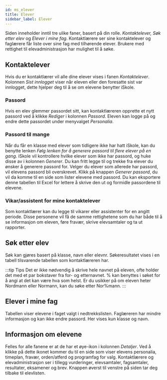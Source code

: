 ```yaml
---
id: ms_elever
title: Elever
sidebar_label: Elever
---
```


Siden inneholder inntil tre ulike faner, basert på din rolle. _Kontaktelever, Søk etter elev_ og _Elever i mine fag_. Kontaktlærere ser sine kontaktelever og faglærere får liste over sine fag med tilhørende elever. Brukere med rettighet til elevadministrasjon har mulighet til å søke.

## Kontaktelever
Hvis du er kontaktlærer vil alle dine elever vises i fanen _Kontaktelever_. Kolonnen _Sist innlogget_ viser når eleven eller den foresatte sist var innlogget, dette hjelper deg til å se om elevene benytter iSkole.

### Passord
Hvis en elev glemmer passordet sitt, kan kontaktlæreren opprette et nytt passord ved å klikke _Rediger_ i kolonnen _Passord_. Eleven kan logge på og endre dette passordet under menyvalget _Personalia_. 

### Passord til mange
Når du får en klasse med elever som tidligere ikke har hatt iSkole, kan du benytte lenken _Følg lenken for å generere passord til flere elever på en gang_. iSkole vil kontrollere hvilke elever som ikke har passord, og huke disse av i kolonnen _Generer_. Du kan fritt legge til og trekke fra elever du ønsker å generere passord for. Velger du elever som allerede har passord, vil elevens passord bli overskrevet. Klikk på knappen _Generer passord_, du vil da komme til en side som lister elevene med passord. Du kan eksportere denne tabellen til Excel for lettere å skrive den ut og formidle passordene til elevene. 

### Vikar/assistent for mine kontaktelever
Som kontaktlærer kan du legge til vikarer eller assistenter for en angitt periode. Disse personene vil få de samme rettighetene som du har både til å se informasjon om eleven, føre fravær, skrive elevsamtaler og ta ut rapporter.

## Søk etter elev
Søk kan gjøres basert på klasse, navn eller elevnr. Søkeresultatet vises i en tabell tilsvarende tabellen som kontaktlæreren har. 

:::tip Tips
Det er ikke nødvendig å skrive hele navnet på eleven, ofte holder det med et par bokstaver fra for- og etternavnet. % kan benyttes i søket for å angi at det kan være hva som helst. Er du usikker på om eleven heter Nordmann eller Normann, kan du søke etter Nor%mann.
:::

## Elever i mine fag
Tabellen viser elevene i faget valgt i nedtrekkslisten. Faglæreren har mindre informasjon og kan ikke endre passord. Her vises kun klasse og navn.

## Informasjon om elevene
Felles for alle fanene er at de har et øye-ikon i kolonnen _Detaljer_. Ved å klikke på dette ikonet kommer du til en side som viser elevens personalia, timeplan, fravær, orden/atferd og programfag for valg. Kontaktlærere og elevadministrasjon ser i tillegg vurderinger, elevsamtaler, fagsamtaler, resultater, eksamener og brev. Knappen øverst til venstre på siden tar deg tilbake til elevlisten. 

